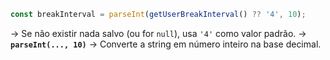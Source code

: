 
```javascript
const breakInterval = parseInt(getUserBreakInterval() ?? '4', 10); 
```

-> Se não existir nada salvo (ou for `null`), usa `'4'` como valor padrão.
-> **`parseInt(..., 10)`**  -> Converte a string em número inteiro na base decimal.